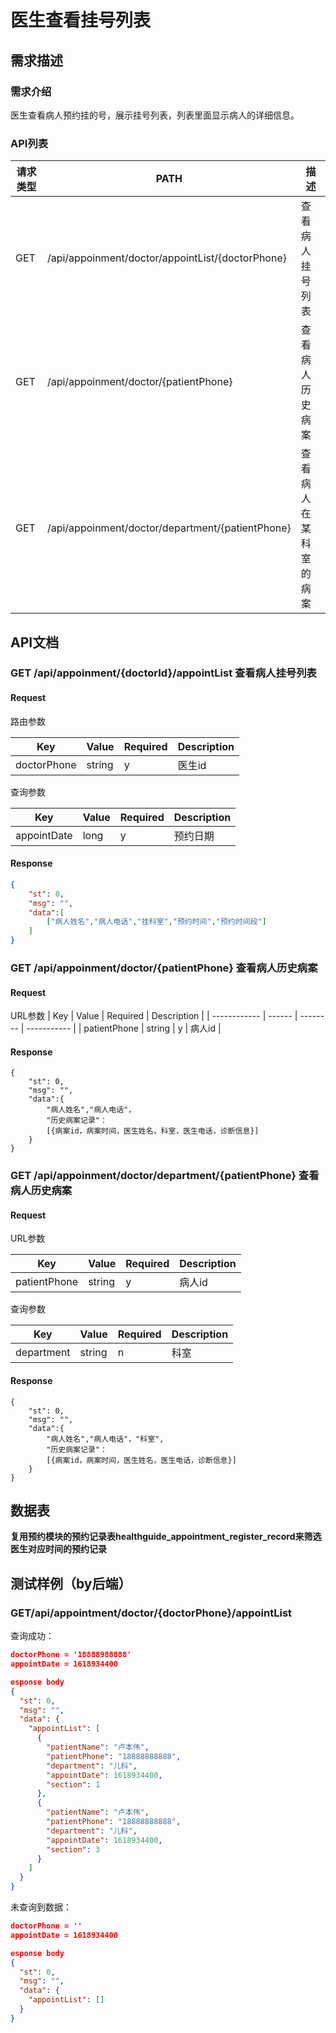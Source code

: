 # 医生查看挂号列表

## 需求描述

### 需求介绍

医生查看病人预约挂的号，展示挂号列表，列表里面显示病人的详细信息。

### API列表

| 请求类型 | PATH                                             | 描述                   |
| -------- | ------------------------------------------------ | ---------------------- |
| GET      | /api/appoinment/doctor/appointList/{doctorPhone} | 查看病人挂号列表       |
| GET      | /api/appoinment/doctor/{patientPhone}            | 查看病人历史病案       |
| GET      | /api/appoinment/doctor/department/{patientPhone} | 查看病人在某科室的病案 |

## API文档

### GET  /api/appoinment/{doctorId}/appointList 查看病人挂号列表  

#### Request

路由参数

| Key         | Value  | Required | Description |
| ----------- | ------ | -------- | ----------- |
| doctorPhone | string | y        | 医生id      |

查询参数

| Key         | Value | Required | Description |
| ----------- | ----- | -------- | ----------- |
| appointDate | long  | y        | 预约日期    |

#### Response 

```json
{
	"st": 0,
	"msg": "",
	"data":[
        ["病人姓名","病人电话","挂科室","预约时间","预约时间段"]
    ]
}
```



### GET  /api/appoinment/doctor/{patientPhone} 查看病人历史病案

#### Request

URL参数
| Key          | Value  | Required | Description |
| ------------ | ------ | -------- | ----------- |
| patientPhone | string | y        | 病人id      |


#### Response

```
{
	"st": 0,
	"msg": "",
	"data":{
        "病人姓名","病人电话"，
        "历史病案记录"：
        [{病案id，病案时间，医生姓名，科室，医生电话，诊断信息}]
    }
}
```



### GET  /api/appoinment/doctor/department/{patientPhone} 查看病人历史病案

#### Request

URL参数

| Key          | Value  | Required | Description |
| ------------ | ------ | -------- | ----------- |
| patientPhone | string | y        | 病人id      |

查询参数

| Key        | Value  | Required | Description |
| ---------- | ------ | -------- | ----------- |
| department | string | n        | 科室        |


#### Response

```
{
	"st": 0,
	"msg": "",
	"data":{
        "病人姓名","病人电话"，"科室",
        "历史病案记录"：
        [{病案id，病案时间，医生姓名，医生电话，诊断信息}]
    }
}
```





## 数据表

**复用预约模块的预约记录表healthguide_appointment_register_record来筛选医生对应时间的预约记录**



## 测试样例（by后端）

### **GET**/api/appointment/doctor/{doctorPhone}/appointList

查询成功：

```json
doctorPhone = '18888988888'
appointDate = 1618934400

esponse body
{
  "st": 0,
  "msg": "",
  "data": {
    "appointList": [
      {
        "patientName": "卢本伟",
        "patientPhone": "18888888888",
        "department": "儿科",
        "appointDate": 1618934400,
        "section": 1
      },
      {
        "patientName": "卢本伟",
        "patientPhone": "18888888888",
        "department": "儿科",
        "appointDate": 1618934400,
        "section": 3
      }
    ]
  }
}
```

未查询到数据：

```json
doctorPhone = ''
appointDate = 1618934400

esponse body
{
  "st": 0,
  "msg": "",
  "data": {
    "appointList": []
  }
}
```

